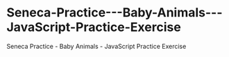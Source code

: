 # Seneca-Practice---Baby-Animals---JavaScript-Practice-Exercise
Seneca Practice - Baby Animals - JavaScript Practice Exercise

